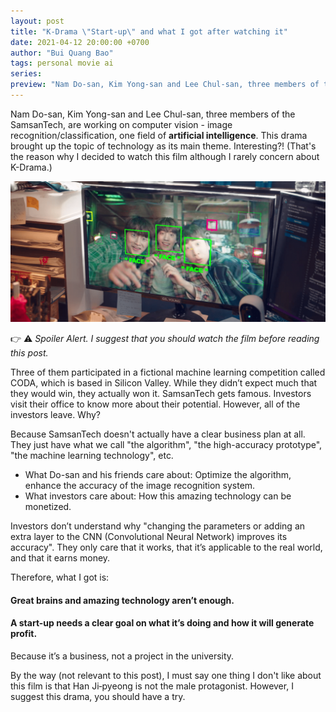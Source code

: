 ```yaml
---
layout: post
title: "K-Drama \"Start-up\" and what I got after watching it"
date: 2021-04-12 20:00:00 +0700
author: "Bui Quang Bao"
tags: personal movie ai
series:
preview: "Nam Do-san, Kim Yong-san and Lee Chul-san, three members of the SamsanTech, are working on computer vision - image recognition/classification, one field of <b>artificial intelligence</b>. This drama brought up the topic of technology as its main theme. Interesting?! (That's the reason why I decided to watch this film although I rarely concern about K-Drama.)"
---
```


Nam Do-san, Kim Yong-san and Lee Chul-san, three members of the SamsanTech, are working on computer vision - image recognition/classification, one field of **artificial intelligence**. This drama brought up the topic of technology as its main theme. Interesting?! (That's the reason why I decided to watch this film although I rarely concern about K-Drama.)

![Start-up K-Drama](../post_img/startup-kdrama-01.png)

👉 ⚠ *Spoiler Alert. I suggest that you should watch the film before reading this post.*

Three of them participated in a fictional machine learning competition called CODA, which is based in Silicon Valley. While they didn’t expect much that they would win, they actually won it. SamsanTech gets famous. Investors visit their office to know more about their potential. However, all of the investors leave. Why?

Because SamsanTech doesn't actually have a clear business plan at all. They just have what we call "the algorithm", "the high-accuracy prototype", "the machine learning technology", etc.

* What Do-san and his friends care about: Optimize the algorithm, enhance the accuracy of the image recognition system.
* What investors care about: How this amazing technology can be monetized. 

Investors don’t understand why "changing the parameters or adding an extra layer to the CNN (Convolutional Neural Network) improves its accuracy". They only care that it works, that it’s applicable to the real world, and that it earns money.

Therefore, what I got is:

#### Great brains and amazing technology aren’t enough.
#### A start-up needs a clear goal on what it’s doing and how it will generate profit.

Because it’s a business, not a project in the university.

By the way (not relevant to this post), I must say one thing I don't like about this film is that Han Ji‑pyeong is not the male protagonist. However, I suggest this drama, you should have a try.